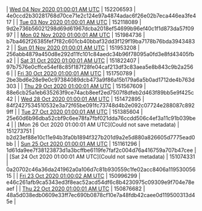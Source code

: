 | [Wed 04 Nov 2020 01:00:01 AM UTC]() | 152206593 | 4e0ccd2b30281768d70ce71e2c124e97a4874adac6f26e02b7eca446ea3fe417 | 
| [Tue 03 Nov 2020 01:00:01 AM UTC]() | 152118089 | 9d2e736b56021298d69d61967dcba2018ef54699b96ef40c1f1d873da57f0997 | 
| [Mon 02 Nov 2020 01:00:01 AM UTC]() | 151984736 | b7ba462f26385fef7f82c601cb40bbaf32dd3f129f19ba7178b76bda39434832 | 
| [Sun 01 Nov 2020 01:00:01 AM UTC]() | 151953208 | 256abb4879a450d8e292d11fc101c84aedc34b96f78095a0fd3e8fd43405fba2 | 
| [Sat 31 Oct 2020 01:00:01 AM UTC]() | 151822407 | 97b7576e0cffce54ef8c85f187f28fe04caf213df3c83aea5e8b843c9b2a2566 | 
| [Fri 30 Oct 2020 01:00:01 AM UTC]() | 151750789 | 2be3bd6e28e9e0c97384089dcb473a9f86a15b179a6a5b0ad1712de4b763d303 | 
| [Thu 29 Oct 2020 01:00:01 AM UTC]() | 151567609 | 88e6cb25a1eb635263f9ce74acb8eef2ed7507f8dfeb2d463f89bb5e9f425c42 | 
| [Wed 28 Oct 2020 01:00:01 AM UTC]() | 151472895 | 84f2427534510532e3a72f65be091fc73748d4b2e092c07724e288087c8929ff | 
| [Tue 27 Oct 2020 01:00:01 AM UTC]() | 151385604 | 25e60d6b96dba52cbf9c6ee78fa7fbf021dda76ccdd506c4ef3a11c91b039be4 | 
| [Mon 26 Oct 2020 01:00:01 AM UTC](Could not save metadata) | 151273751 | b2d23ef88e10c11e94b3fa0b1894f327b201d9a2e5d880a826605d7775ead0bb | 
| [Sun 25 Oct 2020 01:00:01 AM UTC]() | 151161296 | 1d61da9ee7f38123873d1a3bcffbe6119fe7faf2c004d76a416759a707b47cee | 
| [Sat 24 Oct 2020 01:00:01 AM UTC](Could not save metadata) | 151074331 | 0a20702c46a36da241962a0a106d7c81b930559c1fe02acc8406a11953005615 | 
| [Fri 23 Oct 2020 01:00:02 AM UTC]() | 150996299 | e46c261afb9ca5343ed3f8eac52acd54df6c8b4230975c09309e9f704e78eaef | 
| [Thu 22 Oct 2020 01:00:01 AM UTC]() | 150876682 | 48a5d038edb0609e33ff7ec690b0878cf10e7a48fdb42caee0d119500313d45e | 
